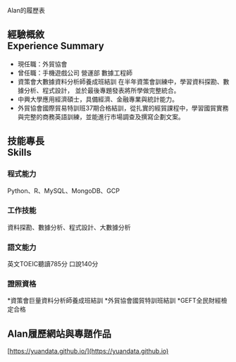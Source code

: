 Alan的履歷表
## 經驗概敘<br>Experience Summary

* 現任職：外貿協會
* 曾任職：手機遊戲公司 營運部 數據工程師
* 資策會大數據資料分析師養成班結訓
在半年資策會訓練中，學習資料探勘、數據分析、程式設計， 並於最後專題發表將所學做完整統合。
* 中興大學應用經濟碩士，具備經濟、金融專業與統計能力。
* 外貿協會國際貿易特訓班37期合格結訓，從扎實的經貿課程中，學習國貿實務與完整的商務英語訓練，並能進行市場調查及撰寫企劃文案。

## 技能專長<br>Skills

### 程式能力
Python、R、MySQL、MongoDB、GCP
### 工作技能
資料探勘、數據分析、程式設計、大數據分析
### 語文能力
英文TOEIC聽讀785分 口說140分
### 證照資格
*資策會巨量資料分析師養成班結訓
*外貿協會國貿特訓班結訓
*GEFT全民財經檢定合格

## Alan履歷網站與專題作品
[https://yuandata.github.io/](https://yuandata.github.io)
